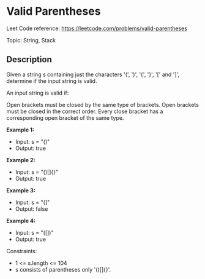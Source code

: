 # Valid Parentheses

Leet Code reference:  https://leetcode.com/problems/valid-parentheses

Topic: String, Stack

## Description

Given a string s containing just the characters '(', ')', '{', '}', '[' and ']', determine if the input string is valid.

An input string is valid if:

Open brackets must be closed by the same type of brackets.
Open brackets must be closed in the correct order.
Every close bracket has a corresponding open bracket of the same type.
 

**Example 1:**

- Input: s = "()"
- Output: true

**Example 2:**

- Input: s = "()[]{}"
- Output: true

**Example 3:**

- Input: s = "(]"
- Output: false

**Example 4:**

- Input: s = "([])"
- Output: true

Constraints:

- 1 <= s.length <= 104
- s consists of parentheses only '()[]{}'.
